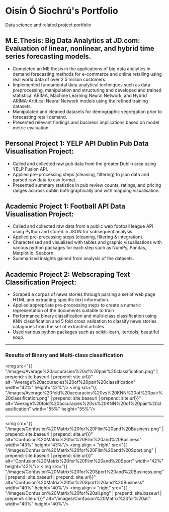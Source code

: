 # Oisín Ó Siochrú's Portfolio
Data science and related project portfolio

## M.E.Thesis: Big Data Analytics at JD.com: Evaluation of linear, nonlinear, and hybrid time series forecasting models.
* Completed an ME thesis in the applications of big data analytics in demand forecasting methods for e-commerce and online retailing using real world data of over 2.5 million customers.
* Implemented fundamental data analytical techniques such as data preprocessing, manipulation and structuring and developed and trained statistical ARIMA, Machine Learning Neural Network, and Hybrid ARIMA-Artifical Neural Network models using the refined training datasets.
* Manipulated and cleaned datasets for demographic segregation prior to forecasting retail demand. 
* Presented relevant findings and business implications based on model metric evaluation.

## Personal Project 1: YELP API Dublin Pub Data Visualisation Project:
* Called and collected raw pub data from the greater Dublin area  using YELP Fusion API.
* Applied pre-processing steps (cleaning, filtering) to json data and parsed raw data to csv format.
* Presented summary statistics in pub review counts, ratings, and pricing ranges accross dublin both graphically and with mapping visualisation.

## Academic Project 1: Football API Data Visualisation Project: 
* Called and collected raw data from a public web football league API using Python and stored in JSON for subsequent analysis. 
* Applied pre-processing steps (cleaning, filtering & integration).
* Characterised and visualised with tables and graphic visualisations with various python packages for each step such as NumPy, Pandas, Matplotlib, Seaborn. 
* Summarised insights gained from analysis of the datasets.

## Academic Project 2: Webscraping Text Classification Project:
* Scraped a corpus of news stories through parsing a set of web page HTML and extracting specific text information. 
* Applied appropriate pre-processing steps to create a numeric representation of the documents suitable to train
* Performance binary classification and multi-class classification using KNN classification and 5 fold cross validation to classify news stories catagories from the set of extracted articles. 
* Used various python packages such as scikit-learn, itertools, beautiful soup.

---------------------------------------------------------------------------------------------------
### Results of Binary and Multi-class classification  

<img src="{{ "/images/Average%20accuracies%20of%20pair%20classification.png" | prepend: site.baseurl | prepend: site.url}}" alt="Average%20accuracies%20of%20pair%20classification" width="42%" height="42%"/> <img src="{{ "/images/Average%20fold%20accuracies%20vs%20KNN%20of%20pair%20classification.png" | prepend: site.baseurl | prepend: site.url}}" alt="Average%20fold%20accuracies%20vs%20KNN%20of%20pair%20classification" width="55%" height="55%"/>

---------------------------------------------------------------------------------------------------

<img src="{{ "/images/Confusion%20Matrix%20for%20Film%20and%20Business.png" | prepend: site.baseurl | prepend: site.url}}" alt="Confusion%20Matrix%20for%20Film%20and%20Business" width="43%" height="43%"/> <img align = "right" src="{{ "/images/Confusion%20Matrix%20for%20Film%20and%20Sport.png" | prepend: site.baseurl | prepend: site.url}}" alt="Confusion%20Matrix%20for%20Film%20and%20Sport" width="42%" height="42%"/>
<img src="{{ "/images/Confusion%20Matrix%20for%20Sport%20and%20Business.png" | prepend: site.baseurl | prepend: site.url}}" alt="Confusion%20Matrix%20for%20Sport%20and%20Business" width="40%" height="40%"/> <img align = "right" src="{{ "/images/Confusion%20Matrix%20for%20all.png" | prepend: site.baseurl | prepend: site.url}}" alt="/images/Confusion%20Matrix%20for%20all"  width="40%" height="40%"/>
